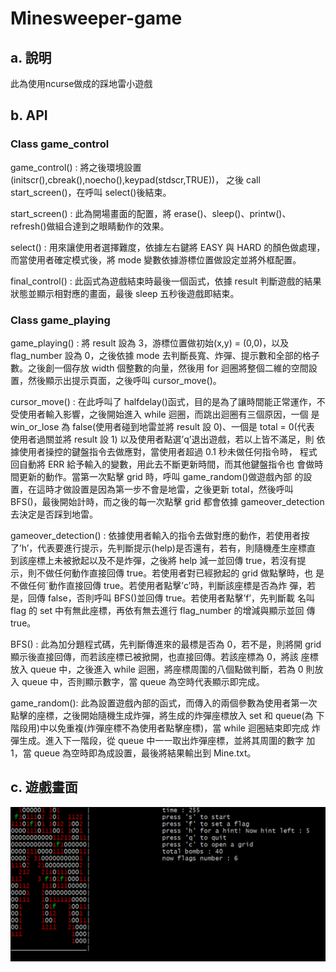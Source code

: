 # Minesweeper-game
## a. 說明
此為使用ncurse做成的踩地雷小遊戲
## b. API 
### Class game_control
game_control() : 將之後環境設置(initscr(),cbreak(),noecho(),keypad(stdscr,TRUE))， 之後 call start_screen()，在呼叫 select()後結束。  

start_screen() : 此為開場畫面的配置，將 erase()、sleep()、printw()、refresh()做組合達到之眼睛動作的效果。 


select() : 用來讓使用者選擇難度，依據左右鍵將 EASY 與 HARD 的顏色做處理，而當使用者確定模式後，將 mode 變數依據游標位置做設定並將外框配置。  

final_control() : 此函式為遊戲結束時最後一個函式，依據 result 判斷遊戲的結果
狀態並顯示相對應的畫面，最後 sleep 五秒後遊戲即結束。

### Class game_playing 
game_playing() : 將 result 設為 3，游標位置做初始(x,y) = (0,0)，以及
flag_number 設為 0，之後依據 mode 去判斷長寬、炸彈、提示數和全部的格子
數。之後創一個存放 width 個整數的向量，然後用 for 迴圈將整個二維的空間設
置，然後顯示出提示頁面，之後呼叫 cursor_move()。

cursor_move() : 在此呼叫了 halfdelay()函式，目的是為了讓時間能正常運作，不
受使用者輸入影響，之後開始進入 while 迴圈，而跳出迴圈有三個原因，一個
是 win_or_lose 為 false(使用者碰到地雷並將 result 設 0)、一個是 total = 0(代表
使用者過關並將 result 設 1) 以及使用者點選’q’退出遊戲，若以上皆不滿足，則
依據使用者操控的鍵盤指令去做應對，當使用者超過 0.1 秒未做任何指令時，
程式回自動將 ERR 給予輸入的變數，用此去不斷更新時間，而其他鍵盤指令也
會做時間更新的動作。當第一次點擊 grid 時，呼叫 game_random()做遊戲內部
的設置，在這時才做設置是因為第一步不會是地雷，之後更新 total，然後呼叫
BFS()，最後開始計時，而之後的每一次點擊 grid 都會依據 gameover_detection
去決定是否踩到地雷。  

gameover_detection() : 依據使用者輸入的指令去做對應的動作，若使用者按
了’h’，代表要進行提示，先判斷提示(help)是否還有，若有，則隨機產生座標直
到該座標上未被掀起以及不是炸彈，之後將 help 減一並回傳 true，若沒有提
示，則不做任何動作直接回傳 true。若使用者對已經掀起的 grid 做點擊時，也
是不做任何ˊ動作直接回傳 true。若使用者點擊’c’時，判斷該座標是否為炸
彈，若是，回傳 false，否則呼叫 BFS()並回傳 true。若使用者點擊’f’，先判斷載
名叫 flag 的 set 中有無此座標，再依有無去進行 flag_number 的增減與顯示並回
傳 true。

BFS() : 此為加分題程式碼，先判斷傳進來的最標是否為 0，若不是，則將開
grid 顯示後直接回傳，而若該座標已被掀開，也直接回傳。若該座標為 0，將該
座標放入 queue 中，之後進入 while 迴圈，將座標周圍的八個點做判斷，若為 0
則放入 queue 中，否則顯示數字，當 queue 為空時代表顯示即完成。

game_random(): 此為設置遊戲內部的函式，而傳入的兩個參數為使用者第一次
點擊的座標，之後開始隨機生成炸彈，將生成的炸彈座標放入 set 和 queue(為
下階段用)中以免重複(炸彈座標不為使用者點擊座標)，當 while 迴圈結束即完成
炸彈生成。進入下一階段，從 queue 中一一取出炸彈座標，並將其周圍的數字
加 1，當 queue 為空時即為成設置，最後將結果輸出到 Mine.txt。
## c. 遊戲畫面 
![](./img/minesweeper.png) 